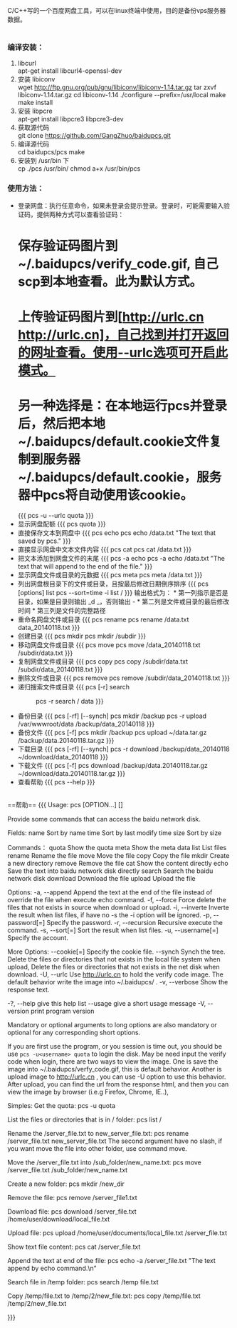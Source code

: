C/C++写的一个百度网盘工具，可以在linux终端中使用，目的是备份vps服务器数据。<br />
<br />
### 编译安装：
1. libcurl<br />
    apt-get install libcurl4-openssl-dev
2. 安装 libiconv<br />
    wget http://ftp.gnu.org/pub/gnu/libiconv/libiconv-1.14.tar.gz
    tar zxvf libiconv-1.14.tar.gz
    cd libiconv-1.14
    ./configure --prefix=/usr/local
    make
    make install
3. 安装 libpcre<br />
    apt-get install libpcre3 libpcre3-dev
4. 获取源代码<br />
    git clone https://github.com/GangZhuo/baidupcs.git
5. 编译源代码<br />
    cd baidupcs/pcs
    make
6. 安装到 /usr/bin 下 <br />
    cp ./pcs /usr/bin/
    chmod a+x /usr/bin/pcs

### 使用方法：
  * 登录网盘：执行任意命令，如果未登录会提示登录。登录时，可能需要输入验证码，提供两种方式可以查看验证码：<br />
      # 保存验证码图片到~/.baidupcs/verify_code.gif, 自己scp到本地查看。此为默认方式。
      # 上传验证码图片到[http://urlc.cn http://urlc.cn]，自己找到并打开返回的网址查看。使用--urlc选项可开启此模式。
      # 另一种选择是：在本地运行pcs并登录后，然后把本地~/.baidupcs/default.cookie文件复制到服务器~/.baidupcs/default.cookie，服务器中pcs将自动使用该cookie。
    {{{
    pcs -u<username> --urlc quota
    }}}
  * 显示网盘配额
    {{{
    pcs quota
    }}}
  * 直接保存文本到网盘中
    {{{
    pcs echo <path> <text>
    pcs echo /data.txt "The text that saved by pcs."
    }}}
  * 直接显示网盘中文本文件内容
    {{{
    pcs cat <path>
    pcs cat /data.txt
    }}}
  * 把文本添加到网盘文件的末尾
    {{{
    pcs -a echo <path> <text>
    pcs -a echo /data.txt "The text that will append to the end of the file."
    }}}
  * 显示网盘文件或目录的元数据
    {{{
    pcs meta <path>
    pcs meta /data.txt
    }}}
  * 列出网盘根目录下的文件或目录，且按最后修改日期倒序排序
    {{{
    pcs [options] list <path>
    pcs --sort=time -i list /
    }}}
    输出格式为：
        * 第一列指示是否是目录，如果是目录则输出 _d _，否则输出 -
        * 第二列是文件或目录的最后修改时间
        * 第三列是文件的完整路径
  * 重命名网盘文件或目录
    {{{
    pcs rename <path> <new name>
    pcs rename /data.txt data_20140118.txt
    }}}
  * 创建目录
    {{{
    pcs mkdir <path>
    pcs mkdir /subdir
    }}}
  * 移动网盘文件或目录
    {{{
    pcs move <path> <new path>
    pcs move /data_20140118.txt /subdir/data.txt
    }}}
  * 复制网盘文件或目录
    {{{
    pcs copy <path> <new path>
    pcs copy /subdir/data.txt /subdir/data_20140118.txt
    }}}
  * 删除文件或目录
    {{{
    pcs remove <path>
    pcs remove /subdir/data_20140118.txt
    }}}
  * 递归搜索文件或目录
    {{{
    pcs [-r] search <dir path> <key>
    pcs -r search / data
    }}}
  * 备份目录
    {{{
    pcs [-rf] [--synch] <local path> <remote path>
    pcs mkdir /backup
    pcs -r upload /var/wwwroot/data /backup/data_20140118
    }}}
  * 备份文件
    {{{
    pcs [-f] <local file> <remote path>
    pcs mkdir /backup
    pcs upload ~/data.tar.gz /backup/data.20140118.tar.gz
    }}}
  * 下载目录
    {{{
    pcs [-rf] [--synch] <remote path> <local path>
    pcs -r download /backup/data_20140118 ~/download/data_20140118
    }}}
  * 下载文件
    {{{
    pcs [-f] <remote path> <local path>
    pcs download /backup/data.20140118.tar.gz ~/download/data.20140118.tar.gz
    }}}
  * 查看帮助
    {{{
    pcs --help
    }}}
<br />
==帮助==
{{{
Usage: pcs [OPTION...] <command> [<args>]

Provide some commands that can access the baidu network disk.

Fields: 
  name                    Sort by name
  time                    Sort by last modify time
  size                    Sort by size

Commands：
  quota                    Show the quota
  meta                     Show the meta data
  list                     List files
  rename                   Rename the file
  move                     Move the file
  copy                     Copy the file
  mkdir                    Create a new directory
  remove                   Remove the file
  cat                      Show the content directly
  echo                     Save the text into baidu network disk directly
  search                   Search the baidu network disk
  download                 Download the file
  upload                   Upload the file

 Options:
  -a, --append               Append the text at the end of the file instead of
                             override the file when execute echo command.
  -f, --force                Force delete the files that not exists in source
                             when download or upload.
  -i, --inverte              Inverte the result when list files, if have no -s
                             the -i option will be ignored.
  -p, --password[=<password>]   Specify the password.
  -r, --recursion            Recursive execute the command.
  -s, --sort[=<field>]       Sort the result when list files. 
  -u, --username[=<username>]   Specify the account.

 More Options:
      --cookie[=<cookiefile>]   Specify the cookie file.
      --synch                Synch the tree. Delete the files or directories
                             that not exists in the local file system when
                             upload, Delete the files or directories that not
                             exists in the net disk when download.
  -U, --urlc                 Use http://urlc.cn to hold the verify code image.
                             The default behavior write the image into
                             ~/.baidupcs/ .
  -v, --verbose              Show the response text.

  -?, --help                 give this help list
      --usage                give a short usage message
  -V, --version              print program version

Mandatory or optional arguments to long options are also mandatory or optional
for any corresponding short options.


If you are first use the program, or you session is time out, you should be use
`pcs -u<username> quota` to login the disk. May be need input the verify code
when login, there are two ways to view the image. One is save the image into
~/.baidupcs/verfy_code.gif, this is default behavior. Another is upload image
to http://urlc.cn , you can use -U option to use this behavior. After upload,
you can find the url from the response html, and then you can view the image by
browser (i.e.g Firefox, Chrome, IE..), 

Simples:
  Get the quota:
      pcs -u<username> quota

  List the files or directories that is in / folder:
      pcs list /

  Rename the /server_file.txt to new_server_file.txt:
      pcs rename /server_file.txt new_server_file.txt
  The second argument have no slash, if you want move the file into other
folder, use command move.

  Move the /server_file.txt into /sub_folder/new_name.txt:
      pcs move /server_file.txt /sub_folder/new_name.txt

  Create a new folder:
      pcs mkdir /new_dir

  Remove the file:
      pcs remove /server_file1.txt

  Download file:
      pcs download /server_file.txt /home/user/download/local_file.txt

  Upload file:
      pcs upload /home/user/documents/local_file.txt /server_file.txt

  Show text file content:
      pcs cat /server_file.txt

  Append the text at end of the file:
      pcs echo -a /server_file.txt "The text append by echo command.\n"

  Search file in /temp folder:
      pcs search /temp file.txt

  Copy /temp/file.txt to /temp/2/new_file.txt:
      pcs copy /temp/file.txt /temp/2/new_file.txt


}}}
<br />